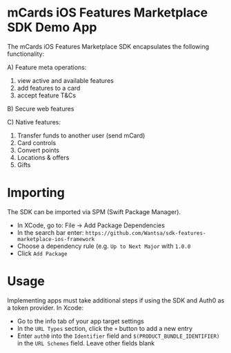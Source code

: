 # mCards iOS Features Marketplace SDK Demo App

The mCards iOS Features Marketplace SDK encapsulates the following functionality:

A) Feature meta operations:
1. view active and available features
2. add features to a card
3. accept feature T&Cs

B) Secure web features

C) Native features: 
1. Transfer funds to another user (send mCard)
2. Card controls 
3. Convert points 
4. Locations & offers
5. Gifts

# Importing
The SDK can be imported via SPM (Swift Package Manager).

- In XCode, go to: File -> Add Package Dependencies
- In the search bar enter: `https://github.com/Wantsa/sdk-features-marketplace-ios-framework`
- Choose a dependency rule (e.g. `Up to Next Major` with `1.0.0`
- Click `Add Package`

# Usage
Implementing apps must take additional steps if using the SDK and Auth0 as a token provider. In Xcode:
- Go to the info tab of your app target settings
- In the `URL Types` section, click the `+` button to add a new entry
- Enter `auth0` into the `Identifier` field and `$(PRODUCT_BUNDLE_IDENTIFIER)` in the `URL Schemes` field. Leave other fields blank
